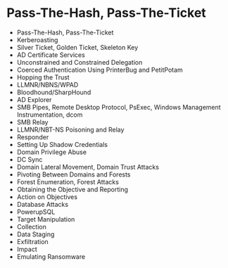 # Pass-The-Hash, Pass-The-Ticket

* Pass-The-Hash, Pass-The-Ticket
* Kerberoasting
* Silver Ticket, Golden Ticket, Skeleton Key
* AD Certificate Services
* Unconstrained and Constrained Delegation
* Coerced Authentication Using PrinterBug and PetitPotam
* Hopping the Trust
* LLMNR/NBNS/WPAD
* Bloodhound/SharpHound
* AD Explorer
* SMB Pipes, Remote Desktop Protocol, PsExec, Windows Management Instrumentation, dcom
* SMB Relay
* LLMNR/NBT-NS Poisoning and Relay
* Responder
* Setting Up Shadow Credentials
* Domain Privilege Abuse
* DC Sync
* Domain Lateral Movement, Domain Trust Attacks
* Pivoting Between Domains and Forests
* Forest Enumeration, Forest Attacks
* Obtaining the Objective and Reporting
* Action on Objectives
* Database Attacks
* PowerupSQL
* Target Manipulation
* Collection
* Data Staging
* Exfiltration
* Impact
* Emulating Ransomware

